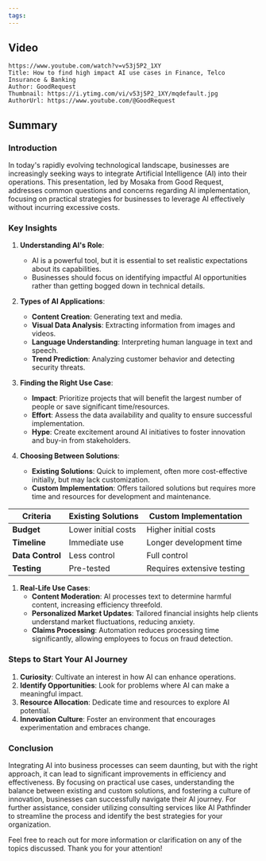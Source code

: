 ```yaml
---
tags:
---
```

## Video
```vid
https://www.youtube.com/watch?v=v53j5P2_1XY
Title: How to find high impact AI use cases in Finance, Telco Insurance & Banking
Author: GoodRequest
Thumbnail: https://i.ytimg.com/vi/v53j5P2_1XY/mqdefault.jpg
AuthorUrl: https://www.youtube.com/@GoodRequest
```
## Summary
### Introduction
In today's rapidly evolving technological landscape, businesses are increasingly seeking ways to integrate Artificial Intelligence (AI) into their operations. This presentation, led by Mosaka from Good Request, addresses common questions and concerns regarding AI implementation, focusing on practical strategies for businesses to leverage AI effectively without incurring excessive costs.

### Key Insights

1. **Understanding AI's Role**:
   - AI is a powerful tool, but it is essential to set realistic expectations about its capabilities.
   - Businesses should focus on identifying impactful AI opportunities rather than getting bogged down in technical details.

2. **Types of AI Applications**:
   - **Content Creation**: Generating text and media.
   - **Visual Data Analysis**: Extracting information from images and videos.
   - **Language Understanding**: Interpreting human language in text and speech.
   - **Trend Prediction**: Analyzing customer behavior and detecting security threats.

3. **Finding the Right Use Case**:
   - **Impact**: Prioritize projects that will benefit the largest number of people or save significant time/resources.
   - **Effort**: Assess the data availability and quality to ensure successful implementation.
   - **Hype**: Create excitement around AI initiatives to foster innovation and buy-in from stakeholders.

4. **Choosing Between Solutions**:
   - **Existing Solutions**: Quick to implement, often more cost-effective initially, but may lack customization.
   - **Custom Implementation**: Offers tailored solutions but requires more time and resources for development and maintenance.

| **Criteria**         | **Existing Solutions** | **Custom Implementation** |
|----------------------|------------------------|---------------------------|
| **Budget**           | Lower initial costs    | Higher initial costs      |
| **Timeline**         | Immediate use          | Longer development time   |
| **Data Control**     | Less control           | Full control              |
| **Testing**          | Pre-tested             | Requires extensive testing |

1. **Real-Life Use Cases**:
   - **Content Moderation**: AI processes text to determine harmful content, increasing efficiency threefold.
   - **Personalized Market Updates**: Tailored financial insights help clients understand market fluctuations, reducing anxiety.
   - **Claims Processing**: Automation reduces processing time significantly, allowing employees to focus on fraud detection.

### Steps to Start Your AI Journey
1. **Curiosity**: Cultivate an interest in how AI can enhance operations.
2. **Identify Opportunities**: Look for problems where AI can make a meaningful impact.
3. **Resource Allocation**: Dedicate time and resources to explore AI potential.
4. **Innovation Culture**: Foster an environment that encourages experimentation and embraces change.

### Conclusion
Integrating AI into business processes can seem daunting, but with the right approach, it can lead to significant improvements in efficiency and effectiveness. By focusing on practical use cases, understanding the balance between existing and custom solutions, and fostering a culture of innovation, businesses can successfully navigate their AI journey. For further assistance, consider utilizing consulting services like AI Pathfinder to streamline the process and identify the best strategies for your organization. 

Feel free to reach out for more information or clarification on any of the topics discussed. Thank you for your attention!
